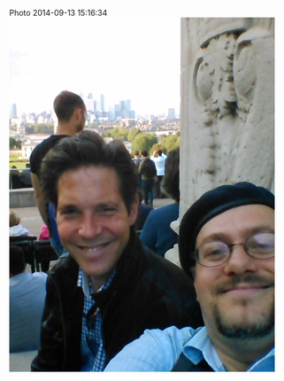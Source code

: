 <!--
title: Photo 2014-09-13 15:16:34
date: Sat Sep 13 2014 16:16:34 GMT+0100 (British Summer Time)
tags: friend,visit
-->
Photo 2014-09-13 15:16:34
![](97387216287-0.jpg)
